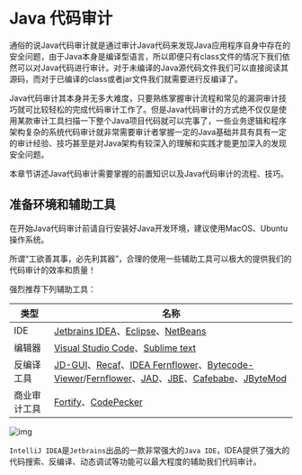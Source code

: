 # Java 代码审计

通俗的说Java代码审计就是通过审计Java代码来发现Java应用程序自身中存在的安全问题，由于Java本身是编译型语言，所以即便只有class文件的情况下我们依然可以对Java代码进行审计。对于未编译的Java源代码文件我们可以直接阅读其源码，而对于已编译的class或者jar文件我们就需要进行反编译了。

Java代码审计其本身并无多大难度，只要熟练掌握审计流程和常见的漏洞审计技巧就可比较轻松的完成代码审计工作了。但是Java代码审计的方式绝不仅仅是使用某款审计工具扫描一下整个Java项目代码就可以完事了，一些业务逻辑和程序架构复杂的系统代码审计就非常需要审计者掌握一定的Java基础并具有具有一定的审计经验、技巧甚至是对Java架构有较深入的理解和实践才能更加深入的发现安全问题。

本章节讲述Java代码审计需要掌握的前置知识以及Java代码审计的流程、技巧。

## 准备环境和辅助工具

在开始Java代码审计前请自行安装好Java开发环境，建议使用MacOS、Ubuntu操作系统。

所谓“工欲善其事，必先利其器”，合理的使用一些辅助工具可以极大的提供我们的代码审计的效率和质量！

强烈推荐下列辅助工具：

| 类型         | 名称                                                         |
| ------------ | ------------------------------------------------------------ |
| IDE          | [Jetbrains IDEA](https://www.jetbrains.com/idea/)、[Eclipse](https://www.eclipse.org/)、[NetBeans](https://netbeans.org/) |
| 编辑器       | [Visual Studio Code](https://code.visualstudio.com/)、[Sublime text](http://www.sublimetext.com/3) |
| 反编译工具   | [JD-GUI](http://jd.benow.ca/)、[Recaf](https://github.com/Col-E/Recaf)、[IDEA Fernflower](https://github.com/JetBrains/intellij-community/tree/master/plugins/java-decompiler/engine/src/org/jetbrains/java/decompiler)、[Bytecode-Viewer](https://github.com/Konloch/bytecode-viewer/releases)/[Fernflower](https://the.bytecode.club/showthread.php?tid=5)、[JAD](http://www.javadecompilers.com/jad)、[JBE](http://www.cs.ioc.ee/~ando/jbe/)、[Cafebabe](https://github.com/GraxCode/Cafebabe)、[JByteMod](https://github.com/GraxCode/JByteMod-Beta) |
| 商业审计工具 | [Fortify](https://www.microfocus.com/zh-cn/products/static-code-analysis-sast/overview)、[CodePecker](http://www.codepecker.com.cn/Analyse) |

![img](https://javasec.oss-cn-hongkong.aliyuncs.com/images/code-tools.png)

`IntelliJ IDEA`是`Jetbrains`出品的一款非常强大的`Java IDE`，IDEA提供了强大的代码搜索、反编译、动态调试等功能可以最大程度的辅助我们代码审计。